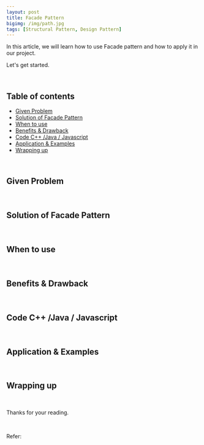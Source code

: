 ```yaml
---
layout: post
title: Facade Pattern
bigimg: /img/path.jpg
tags: [Structural Pattern, Design Pattern]
---
```


In this article, we will learn how to use Facade pattern and how to apply it in our project.

Let's get started.


<br>

## Table of contents
- [Given Problem](#given-problem)
- [Solution of Facade Pattern](#solution-of-facade-pattern)
- [When to use](#when-to-use)
- [Benefits & Drawback](#benefits-&-drawback)
- [Code C++ /Java / Javascript](#code-c++-java-javascript)
- [Application & Examples](#application-&-examples)
- [Wrapping up](#wrapping-up)


<br>

## Given Problem 





<br>

## Solution of Facade Pattern



<br>

## When to use



<br>

## Benefits & Drawback



<br>

## Code C++ /Java / Javascript



<br>

## Application & Examples



<br>

## Wrapping up





<br>

Thanks for your reading.

<br>

Refer: 
